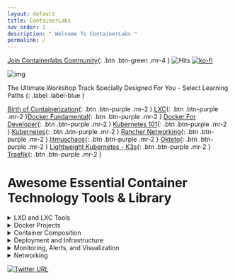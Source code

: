 ```yaml
---
layout: default
title: ContainerLabs
nav_order: 1
description: " Welcome To ContainerLabs "
permalink: /
---
```


[Join Containerlabs Community](https://discord.gg/rEvr7vq){: .btn .btn-green .mr-4 } ![Hits](https://hitcounter.pythonanywhere.com/count/tag.svg?url=http%3A%2F%2Fcontainerlabs.kubedaily.com%2F) [![ko-fi](https://www.ko-fi.com/img/githubbutton_sm.svg)](https://ko-fi.com/K3K0E60M)

![img](https://raw.githubusercontent.com/sangam14/ContainerLabs/master/img/ContainerLabs-official.png)




The Ultimate Workshop Track Specially Designed For You - Select Learning Paths 
{: .label .label-blue }


[Birth of Containerization](http://containerlabs.kubedaily.com/Birth_of_Containerization/README.html){: .btn .btn-purple .mr-2 }  [LXC](http://containerlabs.kubedaily.com/LXC/){: .btn .btn-purple .mr-2 }[Docker Fundamental](http://containerlabs.kubedaily.com/Docker/Overview/){: .btn .btn-purple .mr-2 } [Docker For Developer](https://containerlabs.kubedaily.com/Docker/Dev/){: .btn .btn-purple .mr-2 } [Kubernetes 101](https://containerlabs.kubedaily.com/Kubernetes/beginner/README.html){: .btn .btn-purple .mr-2 }
[Kubernetes](https://containerlabs.kubedaily.com/Kubernetes/){: .btn .btn-purple .mr-2 } [Rancher Networking](https://containerlabs.kubedaily.com/rancher/Networking/){: .btn .btn-purple .mr-2 } [litmuschaos](https://dev.to/t/litmuschaos){: .btn .btn-purple .mr-2 } [Okteto](https://containerlabs.kubedaily.com/Okteto/){: .btn .btn-purple .mr-2 }  [Lightweight Kubernetes - K3s](){: .btn .btn-purple .mr-2 }  
[Traefik](https://containerlabs.kubedaily.com/traefik/){: .btn .btn-purple .mr-2 } 

# Awesome Essential Container Technology Tools & Library 

<details><summary>LXD and LXC Tools </summary>
 
<table style="width:100%">
  <tr>
    <th> <a href="https://github.com/lxc/lxc">
  <img align="center" src="https://github-readme-stats.vercel.app/api/pin/?username=lxc&repo=lxc&theme=solarized-light"/>
</a> </th>
    <th>
   <a href="https://github.com/lxc/lxd">
  <img align="center" src="https://github-readme-stats.vercel.app/api/pin/?username=lxc&repo=lxd&theme=solarized-light"/>
</a>
    </th> 
  </tr>
  
  <tr>
    <th> <a href="https://github.com/lxc/lxcfs">
  <img align="center" src="https://github-readme-stats.vercel.app/api/pin/?username=lxc&repo=lxcfs&theme=solarized-light"/>
</a>
   </th>
    <th>
       <a href="https://github.com/lxc/go-lxc">
  <img align="center" src="https://github-readme-stats.vercel.app/api/pin/?username=lxc&repo=go-lxc&theme=solarized-light"/>
</a>
    </th>
  </tr>
  
  <tr>
   <th>
    <a href="https://github.com/lxc/ruby-lxc">
  <img align="center" src="https://github-readme-stats.vercel.app/api/pin/?username=lxc&repo=ruby-lxc&theme=solarized-light"/>
</a>
  </th> 
    <th>
        <a href="https://github.com/lxc/python3-lxc">
  <img align="center" src="https://github-readme-stats.vercel.app/api/pin/?username=lxc&repo=python3-lxc&theme=solarized-light"/>
</a>  
   </th>
  </tr>
   <tr>
    <th> <a href="https://github.com/lxc/distrobuilder">
  <img align="center" src="https://github-readme-stats.vercel.app/api/pin/?username=lxc&repo=distrobuilder&theme=solarized-light"/>
</a> </th>
    <th>
   <a href="https://github.com/fgrehm/vagrant-lxc">
  <img align="center" src="https://github-readme-stats.vercel.app/api/pin/?username=fgrehm&repo=vagrant-lxc&theme=solarized-light"/>
</a>
    </th> 
  </tr>
     <tr>
    <th> <a href="https://github.com/lxc-webpanel/LXC-Web-Panel">
  <img align="center" src="https://github-readme-stats.vercel.app/api/pin/?username=lxc-webpanel&repo=LXC-Web-Panel&theme=solarized-light"/>
</a> </th>
    <th>
   <a href="https://github.com/lxdock/lxdock">
  <img align="center" src="https://github-readme-stats.vercel.app/api/pin/?username=lxdock&repo=lxdock&theme=solarized-light"/>
</a>
    </th> 
  </tr>
  <tr>
    <th> <a href="https://github.com/flesueur/mi-lxc">
  <img align="center" src="https://github-readme-stats.vercel.app/api/pin/?username=flesueur&repo=mi-lxc&theme=solarized-light"/>
</a> </th>
    <th>
   <a href="https://github.com/AdaptiveScale/lxdui">
  <img align="center" src="https://github-readme-stats.vercel.app/api/pin/?username=AdaptiveScale&repo=lxdui&theme=solarized-light"/>
</a>
    </th> 
  </tr>
   <tr>
    <th> <a href="">
  <img align="center" src="https://github-readme-stats.vercel.app/api/pin/?username=lxc&repo=lxc&theme=solarized-light"/>
</a> </th>
    <th>
   <a href="https://github.com/corneliusweig/kubernetes-lxd">
  <img align="center" src="https://github-readme-stats.vercel.app/api/pin/?username=corneliusweig&repo=kubernetes-lxd&theme=solarized-light"/>
</a>
    </th> 
  </tr>
  <tr>
    <th> <a href="">
  <img align="center" src="https://github-readme-stats.vercel.app/api/pin/?username=lxc&repo=lxc&theme=solarized-light"/>
</a> </th>
    <th>
   <a href="https://github.com/turtle0x1/LxdMosaic">
  <img align="center" src="https://github-readme-stats.vercel.app/api/pin/?username=turtle0x1&repo=LxdMosaic&theme=solarized-light"/>
</a>
    </th> 
  </tr>
  
  <tr>
    <th> <a href="https://github.com/automaticserver/lxe">
  <img align="center" src="https://github-readme-stats.vercel.app/api/pin/?username=automaticserver&repo=lxe&theme=solarized-light"/>
</a> </th>
    <th>
   <a href="https://github.com/bravetools/bravetools">
  <img align="center" src="https://github-readme-stats.vercel.app/api/pin/?username=bravetools&repo=bravetools&theme=solarized-light"/>
</a>
    </th>   
</tr>
  
</table>
</details>

<details><summary> Docker Projects </summary>
 
<table style="width:100%">
<tr>
  <th> <a href="https://github.com/moby/moby">
  <img align="center" src="https://github-readme-stats.vercel.app/api/pin/?username=moby&repo=moby&theme=solarized-light"/>
</a> 
  </th>
  <th>
   <a href="https://github.com/docker/compose/">
   <img align="center" src="https://github-readme-stats.vercel.app/api/pin/?username=docker&repo=compose&theme=solarized-light"/>
</a>
 </th> 
 </tr>
 
   <tr>
    <th> <a href="https://github.com/docker/machine">
  <img align="center" src="https://github-readme-stats.vercel.app/api/pin/?username=docker&repo=machine&theme=solarized-light"/>
</a> 
 </th>
  <th>
   <a href="https://github.com/docker/distribution">
  <img align="center" src="https://github-readme-stats.vercel.app/api/pin/?username=docker&repo=distribution&theme=solarized-light"/>
</a>
   </th> 
  </tr>
   <tr>
    <th> <a href="https://github.com/docker/classicswarm">
  <img align="center" src="https://github-readme-stats.vercel.app/api/pin/?username=docker&repo=classicswarm&theme=solarized-light"/>
</a> 
 </th>
 </tr>
 </table>
</details>
 
 <details> <summary> Container Composition  </summary>
<table style="width:100%">
  <tr>
  <th>
   <a href="https://github.com/icy/bocker">
  <img align="center" src="https://github-readme-stats.vercel.app/api/pin/?username=icy&repo=bocker&theme=solarized-light"/>
</a>
 </th>
  <th> <a href="https://github.com/p8952/bocker">
  <img align="center" src="https://github-readme-stats.vercel.app/api/pin/?username=p8952&repo=bocker&theme=solarized-light"/>
</a> 
  </th>
  
  <tr>
   <th>
   <a href="https://github.com/box-builder/box">
   <img align="center" src="https://github-readme-stats.vercel.app/api/pin/?username=box-builder&repo=box&theme=solarized-light"/>
</a>
 </th> 

  <th> <a href="https://github.com/byrnedo/capitan">
  <img align="center" src="https://github-readme-stats.vercel.app/api/pin/?username=byrnedo&repo=capitan&theme=solarized-light"/>
</a> 
  </th>
  </tr>
  <tr>
   <th>
   <a href="https://github.com/funkwerk/compose_plantuml">
   <img align="center" src="https://github-readme-stats.vercel.app/api/pin/?username=funkwerk&repo=compose_plantuml&theme=solarized-light"/>
</a>
 </th> 

  <th> <a href="https://github.com/magicmark/composerize">
  <img align="center" src="https://github-readme-stats.vercel.app/api/pin/?username=magicmark&repo=composerize&theme=solarized-light"/>
</a> 
  </th>
  </tr>
  <tr>
   <th>
   <a href="https://github.com/polonskiy/crowdr">
   <img align="center" src="https://github-readme-stats.vercel.app/api/pin/?username=polonskiy&repo=crowdr&theme=solarized-light"/>
</a>
 </th> 

  <th> <a href="https://github.com/abesto/docker-compose-graphviz">
  <img align="center" src="https://github-readme-stats.vercel.app/api/pin/?username=abesto&repo=docker-compose-graphviz&theme=solarized-light"/>
</a> 
  </th>
  </tr>
  
  <tr>
   <th>
   <a href="https://github.com/sudo-bmitch/docker-config-update">
   <img align="center" src="https://github-readme-stats.vercel.app/api/pin/?username=sudo-bmitch&repo=docker-config-update&theme=solarized-light"/>
</a>
 </th> 
  <th> <a href="https://github.com/Alexis-benoist/draw-compose">
  <img align="center" src="https://github-readme-stats.vercel.app/api/pin/?username=Alexis-benoist&repo=draw-compose&theme=solarized-light"/>
</a> 
  </th>
  </tr>
  <tr>
   <th>
   <a href="https://github.com/cisco/elsy">
   <img align="center" src="https://github-readme-stats.vercel.app/api/pin/?username=cisco&repo=elsy&theme=solarized-light"/>
</a>
 </th> 
  <th> <a href="https://github.com/cloud66-oss/habitus">
  <img align="center" src="https://github-readme-stats.vercel.app/api/pin/?username=cloud66-oss&repo=habitus&theme=solarized-light"/>
</a> 
  </th>
   </tr>
   
   <tr>
   <th>
   <a href="https://github.com/kubernetes/kompose">
   <img align="center" src="https://github-readme-stats.vercel.app/api/pin/?username=kubernetes&repo=kompose&theme=solarized-light"/>
</a>
 </th> 
  <th> <a href="https://github.com/toscanini/maestro">
  <img align="center" src="https://github-readme-stats.vercel.app/api/pin/?username=toscanini&repo=maestro&theme=solarized-light"/>
</a> 
  </th>
  </tr>
   
<tr>
   <th>
   <a href="https://github.com/ashmckenzie/percheron">
   <img align="center" src="https://github-readme-stats.vercel.app/api/pin/?username=ashmckenzie&repo=percheron&theme=solarized-light"/>
</a>
 </th> 
  <th> <a href="https://github.com/containers/podman-compose">
  <img align="center" src="https://github-readme-stats.vercel.app/api/pin/?username=containers&repo=podman-compose&theme=solarized-light"/>
</a> 
  </th>
  </tr>
  <tr>
   <th>
   <a href="https://github.com/ihucos/plash">
   <img align="center" src="https://github-readme-stats.vercel.app/api/pin/?username=ihucos&repo=plash&theme=solarized-light"/>
</a>
 </th> 
  <th> <a href="https://github.com/CenturyLinkLabs/zodiac">
  <img align="center" src="https://github-readme-stats.vercel.app/api/pin/?username=CenturyLinkLabs&repo=zodiac&theme=solarized-light"/>
</a> 
  </th>
  </tr>
  
  </tr>
</table>
</details>


<details><summary> Deployment and Infrastructure </summary>
 
<table style="width:100%">
  <tr>
    <th> <a href="https://github.com/newrelic/centurion">
  <img align="center" src="https://github-readme-stats.vercel.app/api/pin/?username=newrelic&repo=centurion&theme=solarized-light"/>
</a> </th>
    <th>
   <a href="https://github.com/brooklyncentral/clocker">
  <img align="center" src="https://github-readme-stats.vercel.app/api/pin/?username=brooklyncentral&repo=clocker&theme=solarized-light"/>
</a>
    </th> 
  </tr>
 
   <tr>
    <th> <a href="https://github.com/hasura/gitkube">
  <img align="center" src="https://github-readme-stats.vercel.app/api/pin/?username=hasura&repo=gitkube&theme=solarized-light"/>
</a> </th>
    <th>
   <a href="https://github.com/ttiny/deploy">
  <img align="center" src="https://github-readme-stats.vercel.app/api/pin/?username=ttiny&repo=deploy&theme=solarized-light"/>
</a>
    </th> 
  </tr>
  
   <tr>
   <th> <a href="https://github.com/grafeas/grafeas">
  <img align="center" src="https://github-readme-stats.vercel.app/api/pin/?username=grafeas&repo=grafeas&theme=solarized-light"/>
</a> </th>
    <th>
   <a href="https://github.com/longshoreman/longshoreman">
  <img align="center" src="https://github-readme-stats.vercel.app/api/pin/?username=longshoreman&repo=longshoreman&theme=solarized-light"/>
</a>
    </th> 
  </tr>
   <tr>
   <th> <a href="https://github.com/DIPSAS/SwarmManagement">
  <img align="center" src="https://github-readme-stats.vercel.app/api/pin/?username=DIPSAS&repo=SwarmManagement&theme=solarized-light"/>
</a> </th>
    <th>
   <a href="https://github.com/werf/werf">
  <img align="center" src="https://github-readme-stats.vercel.app/api/pin/?username=werf&repo=werf&theme=solarized-light"/>
</a>
    </th> 
  </tr>
  

</table>
</details>


<details><summary> Monitoring, Alerts, and Visualization</summary>
<table style="width:100%">

  <tr>
  <th> <a href="https://github.com/willfarrell/docker-autoheal">
  <img align="center" src="https://github-readme-stats.vercel.app/api/pin/?username=willfarrell&repo=docker-autoheal&theme=solarized-light"/>
</a> 
 </th>
  <th>
   <a href="https://github.com/google/cadvisor">
  <img align="center" src="https://github-readme-stats.vercel.app/api/pin/?username=google&repo=cadvisor&theme=solarized-light"/>
</a>
  </th> 
  </tr>
  
 <tr>
    <th> <a href="https://github.com/stefanprodan/dockprom">
  <img align="center" src="https://github-readme-stats.vercel.app/api/pin/?username=stefanprodan&repo=dockprom&theme=solarized-light"/>
</a> </th>
    <th>
   <a href="https://github.com/jeffwillette/docker-alertd">
  <img align="center" src="https://github-readme-stats.vercel.app/api/pin/?username=jeffwillette&repo=docker-alertd&theme=solarized-light"/>
</a>
    </th> 
  </tr>

 <tr>
   <th> <a href="https://github.com/amir20/dozzle">
  <img align="center" src="https://github-readme-stats.vercel.app/api/pin/?username=amir20&repo=dozzle&theme=solarized-light"/>
</a> </th>
    <th>
   <a href="">
  <img align="center" src="https://github-readme-stats.vercel.app/api/pin/?username=google&repo=cadvisor&theme=solarized-light"/>
</a>
    </th> 
  </tr>
  
   <tr>
   <th> <a href="https://github.com/nicolargo/glances">
  <img align="center" src="https://github-readme-stats.vercel.app/api/pin/?username=nicolargo&repo=glances&theme=solarized-light"/>
</a> </th>
    <th>
   <a href="https://github.com/vegasbrianc/docker-monitoring">
  <img align="center" src="https://github-readme-stats.vercel.app/api/pin/?username=vegasbrianc&repo=docker-monitoring&theme=solarized-light"/>
</a>
    </th> 
  </tr>
  
   <tr>
   <th> <a href="https://github.com/gliderlabs/logspout">
  <img align="center" src="https://github-readme-stats.vercel.app/api/pin/?username=gliderlabs&repo=logspout&theme=solarized-light"/>
</a> </th>
    <th>
   <a href="https://github.com/decryptus/monit-docker">
  <img align="center" src="https://github-readme-stats.vercel.app/api/pin/?username=decryptus&repo=monit-docker&theme=solarized-light"/>
</a>
   </th> 
  </tr>

<tr>
   <th> <a href="https://github.com/NexClipper/NexClipper">
  <img align="center" src="https://github-readme-stats.vercel.app/api/pin/?username=NexClipper&repo=NexClipper&theme=solarized-light"/>
</a> </th>
    <th>
   <a href="https://github.com/uschtwill/docker_monitoring_logging_alerting">
  <img align="center" src="https://github-readme-stats.vercel.app/api/pin/?username=uschtwill&repo=docker_monitoring_logging_alerting&theme=solarized-light"/>
</a>
   </th> 
  </tr>
  
  <tr>
   <th> <a href="https://github.com/gpulido/SwarmAlert">
  <img align="center" src="https://github-readme-stats.vercel.app/api/pin/?username=gpulido&repo=SwarmAlert&theme=solarized-light"/>
</a> </th>
    <th>
   <a href="https://github.com/monitoringartist/Zabbix-Docker-Monitoring">
  <img align="center" src="https://github-readme-stats.vercel.app/api/pin/?username=monitoringartist&repo=Zabbix-Docker-Monitoring&theme=solarized-light"/>
</a>
   </th> 
  </tr>
<tr>
   <th> <a href="https://github.com/thanos-io/thanos">
  <img align="center" src="https://github-readme-stats.vercel.app/api/pin/?username=thanos-io&repo=thanos&theme=solarized-light"/>
</a> </th>
    <th>
   <a href="https://github.com/prometheus/prometheus">
  <img align="center" src="https://github-readme-stats.vercel.app/api/pin/?username=prometheus&repo=prometheus&theme=solarized-light"/>
</a>
   </th> 
  </tr>
  <tr>
   <th> <a href="https://github.com/grafana/grafana">
  <img align="center" src="https://github-readme-stats.vercel.app/api/pin/?username=grafana&repo=grafana&theme=solarized-light"/>
</a> </th>
    <th>
   <a href="https://github.com/johanhaleby/kubetail">
  <img align="center" src="https://github-readme-stats.vercel.app/api/pin/?username=johanhaleby&repo=kubetail&theme=solarized-light"/>
</a>
   </th> 
  </tr>
    </tr>
  <tr>
   <th> <a href="https://github.com/searchlight/searchlight">
  <img align="center" src="https://github-readme-stats.vercel.app/api/pin/?username=searchlight&repo=searchlight&theme=solarized-light"/>
</a> </th>
    <th>
   <a href="https://github.com/andrew-waters/linkerd2-mixin">
  <img align="center" src="https://github-readme-stats.vercel.app/api/pin/?username=andrew-waters&repo=linkerd2-mixin&theme=solarized-light"/>
</a>
   </th> 
  </tr>
  
<tr>
   <th> <a href="https://github.com/stevelacy/kuberhaus">
  <img align="center" src="https://github-readme-stats.vercel.app/api/pin/?username=stevelacy&repo=kuberhaus&theme=solarized-light"/>
</a> </th>
    <th>
   <a href="https://github.com/sukeesh/k8s-job-notify">
  <img align="center" src="https://github-readme-stats.vercel.app/api/pin/?username=sukeesh&repo=k8s-job-notify&theme=solarized-light"/>
</a>
   </th> 
  </tr>
  
  <tr>
   <th> <a href=" https://github.com/infracloudio/botkube">
  <img align="center" src="https://github-readme-stats.vercel.app/api/pin/?username=infracloudio&repo=botkube&theme=solarized-light"/>
</a> </th>
    <th>
   <a href="  https://github.com/cortexproject/cortex">
  <img align="center" src="https://github-readme-stats.vercel.app/api/pin/?username=cortexproject&repo=cortex&theme=solarized-light"/>
</a>
   </th> 
  </tr>
  
    
  <tr>
   <th> <a href="https://github.com/FairwindsOps/goldilocks">
  <img align="center" src="https://github-readme-stats.vercel.app/api/pin/?username=FairwindsOps&repo=goldilocks&theme=solarized-light"/>
</a>
 </th>
   <th>
   <a href="https://github.com/kiali/kiali">
  <img align="center" src="https://github-readme-stats.vercel.app/api/pin/?username=kiali&repo=kiali&theme=solarized-light"/>
</a>
  </th> 
  </tr>
    
  <tr>
   <th> <a href="https://github.com/robscott/kube-capacity">
  <img align="center" src="https://github-readme-stats.vercel.app/api/pin/?username=robscott&repo=kube-capacity&theme=solarized-light"/>
</a> </th>
    <th>
   <a href="https://github.com/kubernetes/kube-state-metrics">
  <img align="center" src="https://github-readme-stats.vercel.app/api/pin/?username=kubernetes&repo=kube-state-metrics&theme=solarized-light"/>
</a>
   </th> 
  </tr>
  <tr>
   <th> <a href="https://github.com/kubernetes-sigs/metrics-server">
  <img align="center" src="https://github-readme-stats.vercel.app/api/pin/?username=kubernetes-sigs&repo=metrics-server&theme=solarized-light"/>
</a> </th>
    <th>
   <a href="https://github.com/hjacobs/kube-ops-view">
  <img align="center" src="https://github-readme-stats.vercel.app/api/pin/?username=hjacobs&repo=kube-ops-view&theme=solarized-light"/>
</a>
   </th> 
  </tr>
    <tr>
   <th> <a href="https://github.com/bitnami-labs/kubewatch">
  <img align="center" src="https://github-readme-stats.vercel.app/api/pin/?username=bitnami-labs&repo=kubewatch&theme=solarized-light"/>
</a> </th>
    <th>
   <a href="https://github.com/lensapp/lens">
  <img align="center" src="https://github-readme-stats.vercel.app/api/pin/?username=lensapp&repo=lens&theme=solarized-light"/>
</a>
   </th> 
  </tr>
  <tr>
   <th> <a href="https://github.com/derailed/popeye">
  <img align="center" src="https://github-readme-stats.vercel.app/api/pin/?username=derailed&repo=popeye&theme=solarized-light"/>
</a> 
 </th>
 <th>
  <a href="https://github.com/salesforce/sloop">
  <img align="center" src="https://github-readme-stats.vercel.app/api/pin/?username=salesforce&repo=sloop&theme=solarized-light"/>
 </a>
  </th> 
  </tr>

</table>
</details>

<details><summary> Networking </summary>
<table style="width:100%">

  <tr>
   <th> <a href="https://github.com/projectcalico/calicoctl">
  <img align="center" src="https://github-readme-stats.vercel.app/api/pin/?username=projectcalico&repo=calicoctl&theme=solarized-light"/>
</a>
 </th>
   <th>
   <a href="https://github.com/coreos/flannel/">
  <img align="center" src="https://github-readme-stats.vercel.app/api/pin/?username=coreos&repo=flannel&theme=solarized-light"/>
</a>
  </th> 
  </tr>
  
   <tr>
   <th> <a href="https://github.com/Microsoft/Freeflow">
  <img align="center" src="https://github-readme-stats.vercel.app/api/pin/?username=Microsoft&repo=Freeflow&theme=solarized-light"/>
</a>
 </th>
   <th>
   <a href="https://github.com/nicolaka/netshoot">
  <img align="center" src="https://github-readme-stats.vercel.app/api/pin/?username=nicolaka&repo=netshoot&theme=solarized-light"/>
</a>
  </th> 
  </tr>
  
  <tr>
   <th> <a href="https://github.com/jpetazzo/pipework">
  <img align="center" src="https://github-readme-stats.vercel.app/api/pin/?username=jpetazzo&repo=pipework&theme=solarized-light"/>
</a>
 </th>
   <th>
   <a href="https://github.com/weaveworks/weave">
  <img align="center" src="https://github-readme-stats.vercel.app/api/pin/?username=weaveworks&repo=weave&theme=solarized-light"/>
</a>
  </th> 
  </tr>
  
  <tr>
   <th> <a href="https://github.com/projectcalico/calico">
  <img align="center" src="https://github-readme-stats.vercel.app/api/pin/?username=projectcalico&repo=calico&theme=solarized-light"/>
</a>
 </th>
   <th>
   <a href="https://github.com/jetstack/cert-manager">
  <img align="center" src="https://github-readme-stats.vercel.app/api/pin/?username=jetstack&repo=cert-manager&theme=solarized-light"/>
</a>
  </th> 
  </tr>
   <tr>
   <th> <a href="https://github.com/coredns/coredns">
  <img align="center" src="https://github-readme-stats.vercel.app/api/pin/?username=coredns&repo=coredns&theme=solarized-light"/>
</a>
 </th>
   <th>
   <a href="https://github.com/kubernetes/ingress-nginx">
  <img align="center" src="https://github-readme-stats.vercel.app/api/pin/?username=kubernetes&repo=ingress-nginx&theme=solarized-light"/>
</a>
  </th> 
  </tr>
  
   <tr>
   <th> <a href="https://github.com/coredns/coredns">
  <img align="center" src="https://github-readme-stats.vercel.app/api/pin/?username=coredns&repo=coredns&theme=solarized-light"/>
</a>
 </th>
   <th>
   <a href="https://github.com/kubernetes/ingress-nginx">
  <img align="center" src="https://github-readme-stats.vercel.app/api/pin/?username=kubernetes&repo=ingress-nginx&theme=solarized-light"/>
</a>
  </th> 
  </tr>
  
  
  
</table>
</details>
 
[![Twitter URL](https://img.shields.io/twitter/url/https/twitter.com/fold_left.svg?style=social&label=Follow%20%40KubeDaily)](https://twitter.com/KubeDaily)
